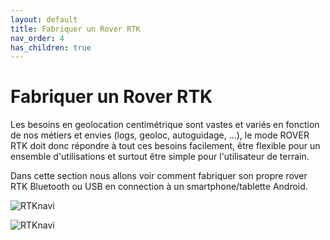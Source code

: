 ```yaml
---
layout: default
title: Fabriquer un Rover RTK
nav_order: 4
has_children: true
---
```


# Fabriquer un Rover RTK

Les besoins en geolocation centimétrique sont vastes et variés en fonction de nos métiers et envies (logs, geoloc, autoguidage, ...), le mode ROVER RTK doit donc répondre à tout ces besoins facilement, être flexible pour un ensemble d'utilisations et surtout être simple pour l'utilisateur de terrain.

Dans cette section nous allons voir comment fabriquer son propre rover RTK Bluetooth ou USB en connection à un smartphone/tablette Android.

![RTKnavi](https://jancelin.github.io/docs-centipedeRTK/assets/images/montage_rover/rover_1.jpg)

![RTKnavi](https://jancelin.github.io/docs-centipedeRTK/assets/images/montage_rover/rover_pied_2.jpg)


